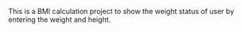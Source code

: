 This is a BMI calculation project to show the weight status of user by entering the weight and height.
